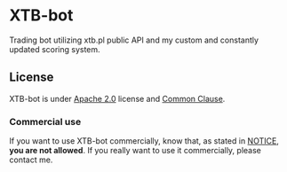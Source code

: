 # XTB-bot

Trading bot utilizing xtb.pl public API and my custom and constantly updated scoring system.

## License

XTB-bot is under [Apache 2.0](LICENSE.md) license and [Common Clause](NOTICE.md).

### Commercial use

If you want to use XTB-bot commercially, know that, as stated in [NOTICE](NOTICE.md), **you are not allowed**. If you really want to use it commercially, please contact me.
